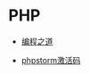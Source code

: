 # PHP



- [编程之道](<https://phptherightway.golaravel.com/>)

- [phpstorm激活码](<http://idea.94goo.com/key>)

